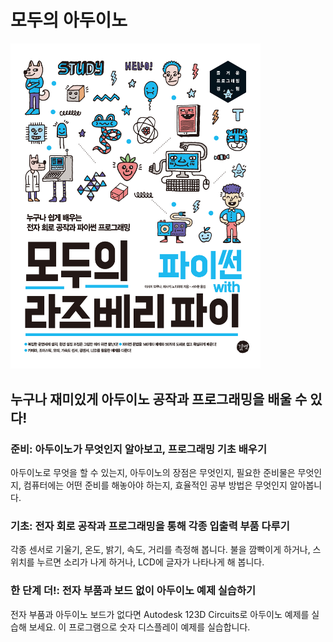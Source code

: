 # 모두의 아두이노

<img src="cover.jpg" style="max-width: 400px" />

## 누구나 재미있게 아두이노 공작과 프로그래밍을 배울 수 있다!

### 준비: 아두이노가 무엇인지 알아보고, 프로그래밍 기초 배우기
아두이노로 무엇을 할 수 있는지, 아두이노의 장점은 무엇인지, 필요한 준비물은 무엇인지, 컴퓨터에는 어떤 준비를 해놓아야 하는지, 효율적인 공부 방법은 무엇인지 알아봅니다.

### 기초: 전자 회로 공작과 프로그래밍을 통해 각종 입출력 부품 다루기
각종 센서로 기울기, 온도, 밝기, 속도, 거리를 측정해 봅니다. 불을 깜빡이게 하거나, 스위치를 누르면 소리가 나게 하거나, LCD에 글자가 나타나게 해 봅니다.

### 한 단계 더!: 전자 부품과 보드 없이 아두이노 예제 실습하기
전자 부품과 아두이노 보드가 없다면 Autodesk 123D Circuits로 아두이노 예제를 실습해 보세요. 이 프로그램으로 숫자 디스플레이 예제를 실습합니다.

